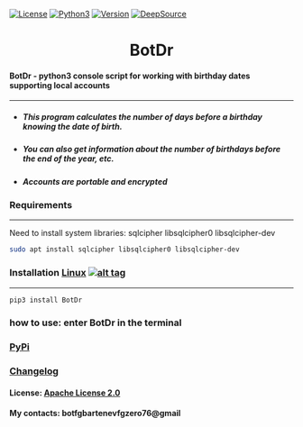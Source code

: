 [![License](https://img.shields.io/badge/License-Apache_2.0-blue.svg?style=flat-square)](https://github.com/botfg/BotDr/blob/master/LICENSE)  [![Python3](https://img.shields.io/badge/Python-3-green.svg?style=flat-square)](https://www.python.org/downloads/) [![Version](https://img.shields.io/pypi/v/BotDr?style=flat-square)](https://pypi.org/project/BotDr/) [![DeepSource](https://static.deepsource.io/deepsource-badge-light-mini.svg)](https://deepsource.io/gh/botfg/BotDr/?ref=repository-badge)
# <center> BotDr </center>
#### BotDr - python3 console script for working with birthday dates supporting local accounts
------------
* ##### This program calculates the number of days before a birthday knowing the date of birth.
* ##### You can also get information about the number of birthdays before the end of the year, etc.
* ##### Accounts are portable and encrypted

### Requirements
------------
Need to install system libraries: sqlcipher libsqlcipher0 libsqlcipher-dev
```bash
sudo apt install sqlcipher libsqlcipher0 libsqlcipher-dev
```

### Installation [Linux](https://wikipedia.org/wiki/Linux) [![alt tag](http://icons.iconarchive.com/icons/dakirby309/simply-styled/32/OS-Linux-icon.png)](https://wikipedia.org/wiki/Linux)
------------

```bash
pip3 install BotDr
```
### how to use: enter BotDr in the terminal

### [PyPi](https://pypi.org/project/BotDr/)

### [Changelog](https://github.com/botfg/BotDr/blob/master/CHANGELOG.md)

#### License: [Apache License 2.0](https://apache.org/licenses/LICENSE-2.0.txt)

#### My contacts: botfgbartenevfgzero76@gmail
